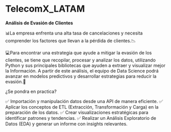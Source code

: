 # **TelecomX_LATAM**
**Análisis de Evasión de Clientes**

:bar_chart:La empresa enfrenta una alta tasa de cancelaciones y necesita comprender los factores que llevan a la pérdida de clientes.:chart_with_downwards_trend:

:computer:Para encontrar una estrategia que ayude a mitigar la evasión de los clientes, se tiene que recopilar, procesar y analizar los datos, utilizando Python y sus principales bibliotecas que ayuden a extraer y visualizar mejor la Información. 
A partir de este análisis, el equipo de Data Science podrá avanzar en modelos predictivos y desarrollar estrategias para reducir la evasión.:pencil:

¿Se pondra en practica?

✅ Importación y manipulación datos desde una API de manera eficiente.
✅ Aplicar los conceptos de ETL (Extracción, Transformación y Carga) en la preparación de los datos.
✅ Crear visualizaciones estratégicas para identificar patrones y tendencias.
✅ Realizar un Análisis Exploratorio de Datos (EDA) y generar un informe con insights relevantes.


